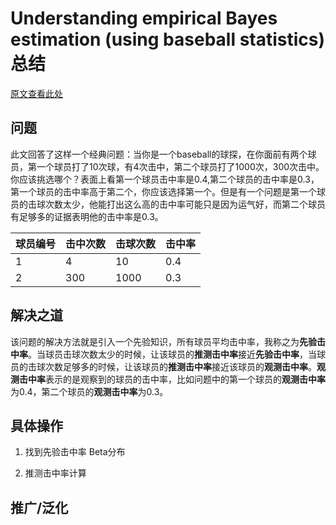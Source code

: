 # Understanding empirical Bayes estimation (using baseball statistics) 总结
[原文查看此处](http://varianceexplained.org/r/empirical_bayes_baseball/)
## 问题
此文回答了这样一个经典问题：当你是一个baseball的球探，在你面前有两个球员，第一个球员打了10次球，有4次击中，第二个球员打了1000次，300次击中。你应该挑选哪个？表面上看第一个球员击中率是0.4,第二个球员的击中率是0.3，第一个球员的击中率高于第二个，你应该选择第一个。但是有一个问题是第一个球员的击球次数太少，他能打出这么高的击中率可能只是因为运气好，而第二个球员有足够多的证据表明他的击中率是0.3。

|球员编号|击中次数|击球次数|击中率|
|---|---|---|---|
|1|4|10|0.4|
|2|300|1000|0.3|

## 解决之道
该问题的解决方法就是引入一个先验知识，所有球员平均击中率，我称之为**先验击中率**。当球员击球次数太少的时候，让该球员的**推测击中率**接近**先验击中率**，当球员的击球次数足够多的时候，让该球员的**推测击中率**接近该球员的**观测击中率**。**观测击中率**表示的是观察到的球员的击中率，比如问题中的第一个球员的**观测击中率**为0.4，第二个球员的**观测击中率**为0.3。

## 具体操作
1. 找到先验击中率
Beta分布

2. 推测击中率计算

## 推广/泛化
